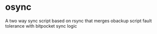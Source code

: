 osync
=====

A two way sync script based on rsync that merges obackup script fault tolerance with bitpocket sync logic
